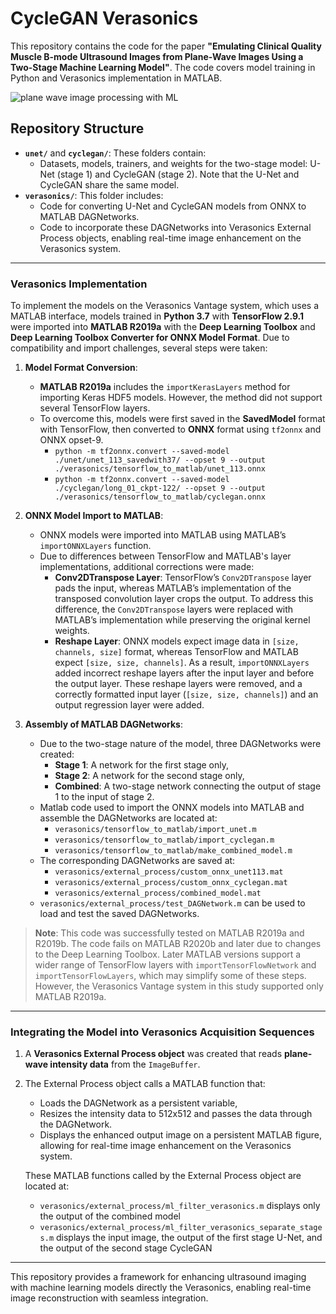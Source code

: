 # CycleGAN Verasonics

This repository contains the code for the paper **"Emulating Clinical Quality Muscle B-mode Ultrasound Images from Plane-Wave Images Using a Two-Stage Machine Learning Model"**. The code covers model training in Python and Verasonics implementation in MATLAB.

![plane wave image processing with ML](figure7.png)

## Repository Structure

- **`unet/`** and **`cyclegan/`**: These folders contain:
  - Datasets, models, trainers, and weights for the two-stage model: U-Net (stage 1) and CycleGAN (stage 2). Note that the U-Net and CycleGAN share the same model.
- **`verasonics/`**: This folder includes:
  - Code for converting U-Net and CycleGAN models from ONNX to MATLAB DAGNetworks.
  - Code to incorporate these DAGNetworks into Verasonics External Process objects, enabling real-time image enhancement on the Verasonics system.

---

### Verasonics Implementation

To implement the models on the Verasonics Vantage system, which uses a MATLAB interface, models trained in **Python 3.7** with **TensorFlow 2.9.1** were imported into **MATLAB R2019a** with the **Deep Learning Toolbox** and **Deep Learning Toolbox Converter for ONNX Model Format**. Due to compatibility and import challenges, several steps were taken:

1. **Model Format Conversion**:
   - **MATLAB R2019a** includes the `importKerasLayers` method for importing Keras HDF5 models. However, the method did not support several TensorFlow layers.
   - To overcome this, models were first saved in the **SavedModel** format with TensorFlow, then converted to **ONNX** format using `tf2onnx` and ONNX opset-9. 
      - `python -m tf2onnx.convert --saved-model ./unet/unet_113_savedwith37/ --opset 9 --output ./verasonics/tensorflow_to_matlab/unet_113.onnx`
      - `python -m tf2onnx.convert --saved-model ./cyclegan/long_01_ckpt-122/ --opset 9 --output ./verasonics/tensorflow_to_matlab/cyclegan.onnx`

2. **ONNX Model Import to MATLAB**:
   - ONNX models were imported into MATLAB using MATLAB’s `importONNXLayers` function. 
   - Due to differences between TensorFlow and MATLAB's layer implementations, additional corrections were made:
     - **Conv2DTranspose Layer**: TensorFlow’s `Conv2DTranspose` layer pads the input, whereas MATLAB’s implementation of the transposed convolution layer crops the output. To address this difference, the `Conv2DTranspose` layers were replaced with MATLAB’s implementation while preserving the original kernel weights.
     - **Reshape Layer**: ONNX models expect image data in `[size, channels, size]` format, whereas TensorFlow and MATLAB expect `[size, size, channels]`. As a result, `importONNXLayers` added incorrect reshape layers after the input layer and before the output layer. These reshape layers were removed, and a correctly formatted input layer (`[size, size, channels]`) and an output regression layer were added.

3. **Assembly of MATLAB DAGNetworks**:
   - Due to the two-stage nature of the model, three DAGNetworks were created:
     - **Stage 1**: A network for the first stage only,
     - **Stage 2**: A network for the second stage only,
     - **Combined**: A two-stage network connecting the output of stage 1 to the input of stage 2.
   - Matlab code used to import the ONNX models into MATLAB and assemble the DAGNetworks are located at:
     - `verasonics/tensorflow_to_matlab/import_unet.m`
     - `verasonics/tensorflow_to_matlab/import_cyclegan.m`
     - `verasonics/tensorflow_to_matlab/make_combined_model.m`
   - The corresponding DAGNetworks are saved at:
     - `verasonics/external_process/custom_onnx_unet113.mat`
     - `verasonics/external_process/custom_onnx_cyclegan.mat`
     - `verasonics/external_process/combined_model.mat`
   - `verasonics/external_process/test_DAGNetwork.m` can be used to load and test the saved DAGNetworks.

> **Note**: This code was successfully tested on MATLAB R2019a and R2019b. The code fails on MATLAB R2020b and later due to changes to the Deep Learning Toolbox. Later MATLAB versions support a wider range of TensorFlow layers with `importTensorFlowNetwork` and `importTensorFlowLayers`, which may simplify some of these steps. However, the Verasonics Vantage system in this study supported only MATLAB R2019a.

---

### Integrating the Model into Verasonics Acquisition Sequences

1. A **Verasonics External Process object** was created that reads **plane-wave intensity data** from the `ImageBuffer`.
   
2. The External Process object calls a MATLAB function that:
    - Loads the DAGNetwork as a persistent variable,
    - Resizes the intensity data to 512x512 and passes the data through the DAGNetwork.
    - Displays the enhanced output image on a persistent MATLAB figure, allowing for real-time image enhancement on the Verasonics system.
   
   These MATLAB functions called by the External Process object are located at:
    - `verasonics/external_process/ml_filter_verasonics.m` displays only the output of the combined model
    - `verasonics/external_process/ml_filter_verasonics_separate_stages.m` displays the input image, the output of the first stage U-Net, and the output of the second stage CycleGAN

--- 

This repository provides a framework for enhancing ultrasound imaging with machine learning models directly the Verasonics, enabling real-time image reconstruction with seamless integration.
